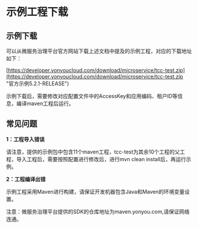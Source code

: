 # 示例工程下载

## 示例下载

可以从微服务治理平台官方网站下载上述文档中提及的示例工程，对应的下载地址如下：

[https://developer.yonyoucloud.com/download/microservice/tcc-test.zip](https://developer.yonyoucloud.com/download/microservice/tcc-test.zip "官方示例5.2.1-RELEASE")

示例下载后，需要修改对应配置文件中的AccessKey和应用编码、租户ID等信息，编译maven工程后运行。

## 常见问题

**1：工程导入错误**

请注意，提供的示例包中包含11个maven工程，tcc-test为其余10个工程的父工程，导入工程后，需要按照配置进行修改后，进行mvn clean install后，再运行示例。

**2：工程编译出错**

示例工程采用Maven进行构建，请保证开发机器包含Java和Maven的环境变量设置。

注意：微服务治理平台提供的SDK的仓库地址为maven.yonyou.com,请保证网络连通。
